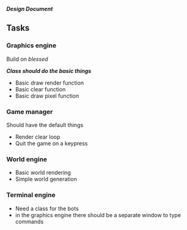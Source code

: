 ***Design Document***

## Tasks
### Graphics engine
Build on _blessed_

***Class should do the basic things***
* Basic draw render function
* Basic clear function
* Basic draw pixel function

### Game manager
Should have the default things
* Render clear loop
* Quit the game on a keypress

### World engine
* Basic world rendering
* Simple world generation


### Terminal engine
* Need a class for the bots
* in the graphics engine there should be a separate window to type commands


